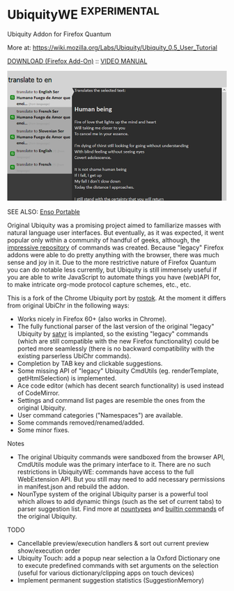 # UbiquityWE <sup>EXPERIMENTAL</sup>

Ubiquity Addon for Firefox Quantum

More at: https://wiki.mozilla.org/Labs/Ubiquity/Ubiquity_0.5_User_Tutorial

[DOWNLOAD (Firefox Add-On)](https://github.com/GChristensen/ubichr/releases/download/v0.2.0.6/ubiquity_webeextension.xpi) :: [VIDEO MANUAL](https://youtu.be/zHOO-k5jpIU)

![screen](screen.png?raw=true)

SEE ALSO: [Enso Portable](https://github.com/GChristensen/enso-portable#readme)

Original Ubiquity was a promising project aimed to familiarize masses with 
natural language user interfaces. But eventually, as it was expected, it went popular 
only within a community of handful of geeks, although, the [impressive repository](https://wiki.mozilla.org/Labs/Ubiquity/Commands_In_The_Wild) 
of commands was created. Because "legacy" Firefox addons were able to do pretty 
anything with the browser, there was much sense and joy in it. 
Due to the more restrictive nature of Firefox Quantum you can do notable less currently,
but Ubiquity is still immensely useful if you are able to write JavaScript to automate
things you have (web)API for, to make intricate org-mode protocol capture schemes, etc., etc.     
 

This is a fork of the Chrome Ubiquity port by [rostok](https://github.com/rostok/ubichr). 
At the moment it differs from original UbiChr in the following ways:

* Works nicely in Firefox 60+ (also works in Chrome).
* The fully functional parser of the last version of the original "legacy" Ubiquity by 
[satyr](https://bitbucket.org/satyr/ubiquity) is implanted, so the existing "legacy" 
commands (which are still compatible with the new Firefox functionality) could be ported more seamlessly 
(there is no backward compatibility with the existing parserless UbiChr commands).
* Completion by TAB key and clickable suggestions.
* Some missing API of "legacy" Ubiquity CmdUtils (eg. renderTemplate, getHtmlSelection) is implemented.
* Ace code editor (which has decent search functionality) is used instead of CodeMirror.
* Settings and command list pages are resemble the ones from the original Ubiquity.
* User command categories ("Namespaces") are available.
* Some commands removed/renamed/added.
* Some minor fixes.

Notes

* The original Ubiquity commands were sandboxed from the browser API, CmdUtils module
was the primary interface to it. There are no such restrictions in UbiquityWE: commands
have access to the full WebExtension API. But you still may need to add necessary permissions
in manifest.json and rebuild the addon.
* NounType system of the original Ubiquity parser is a powerful tool which allows to
add dynamic things (such as the set of current tabs) to parser suggestion list. 
Find more at [nountypes](https://bitbucket.org/satyr/ubiquity/src/f50c546669f3a66979ab7d64af4b166f7d5a488a/ubiquity/modules/?at=default)
and [builtin commands](https://bitbucket.org/satyr/ubiquity/src/f50c546669f3a66979ab7d64af4b166f7d5a488a/ubiquity/standard-feeds/?at=default)
of the original Ubiquity.

TODO

* Cancellable preview/execution handlers & sort out current preview show/execution order
* Ubiquity Touch: add a popup near selection a la Oxford Dictionary one to execute predefined 
commands with set arguments on the selection (useful for various dictionary/clipping apps 
on touch devices)
* Implement permanent suggestion statistics (SuggestionMemory)